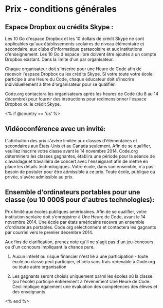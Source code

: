 

# Prix - conditions générales

## Espace Dropbox ou crédits Skype :

Les 10 Go d'espace Dropbox et les 10 dollars de crédit Skype ne sont applicables qu'aux établissements scolaires de niveau élémentaire et secondaire, aux clubs d'informatique parascolaire et aux institutions d'enseignement. Les 10 Go d'espace libre doivent être ajoutés à un compte Dropbox existant. Dans la limite d'un par organisateur.

Chaque organisateur doit s'inscrire pour une Heure de Code afin de recevoir l'espace Dropbox ou les crédits Skype. Si votre toute votre école participe à une Heure du Code, chaque éducateur doit s'inscrire individuellement à titre d'organisateur pour se qualifier.

Code.org contactera les organisateurs après les heures de Code (du 8 au 14 décembre) pour fournir des instructions pour redimensionner l'espace Dropbox ou le crédit Skype.

<% if @country == 'us' %>

## Vidéoconférence avec un invité:

L'attribution des prix s'avère limitée aux classes d'élémentaires et secondaires aux États-Unis et au Canada seulement. Afin de se qualifier, veuillez inscrire votre classe avant le 14 novembre 2014. Code.org déterminera les classes gagnantes, établira une période pour la séance de clavardage et travaillera de concert avec l'enseignant afin de mettre en place les détails technologiques. Votre école, dans son ensemble, n'a pas besoin de postuler pour être admissible à ce prix. Toute école, publique ou privée, s'avère admissible au prix.

## Ensemble d'ordinateurs portables pour une classe (ou 10 000$ pour d'autres technologies):

Prix limité aux écoles publiques américaines. Afin de se qualifier, votre institution scolaire doit s'enregistrer à Une Heure de Code, avant le 14 novembre 2014. Une école par états américains recevra un ensemble d'ordinateurs portables. Code.org sélectionnera et contactera les gagnants par courriel vers le premier décembre 2014.

Aux fins de clarification, prenez note qu'il ne s'agit pas d'un jeu-concours ou d'un concours impliquant la chance pure.

1) Aucun intérêt ou risque financier n'est lié à une participation - toute école ou classe peut participer, et cela sans frais redevable à Code.org ou toute autre organisation

2) Les gagnants seront choisis uniquement parmi les écoles où la classe (ou l'école) participe entièrement à l'événement Une Heure de Code. Ceci implique également une évaluation des compétences des élèves et des enseignants.

<% end %>